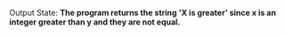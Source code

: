 Output State: **The program returns the string 'X is greater' since x is an integer greater than y and they are not equal.**